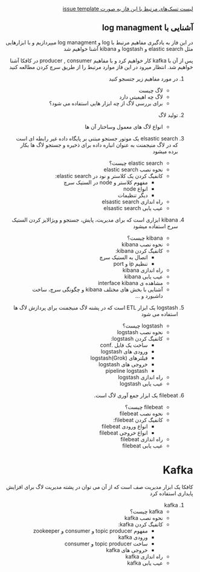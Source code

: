 <div dir="rtl" text-align='right'>

[لیست تسک‌های مرتبط با این فاز به صورت issue template](./issue-Phase03.md)

## آشنایی با log managment
در این فاز به یادگیری مفاهیم مرتبط با log و log managment میپردازیم و با ابزارهایی مثل elastic search  و  logstash  و kibana آشنا خواهیم شد

پس از آن با kafka کار خواهیم کرد  و با مفاهیم producer , consumer  در کافکا آشنا خواهیم شد. انتظار میرود در این فاز موارد مرتبط را از طریق سرچ کردن مطالعه کنید

 1. در مورد مفاهیم زیر جتسجو کنید
    - لاگ چیست
    - لاگ چه اهیمیتی دارد
    - برای بررسی لاگ از چه ابزار هایی استفاده می شود؟


 1. تولید لاگ
    - انواع لاگ های معمول وساختار آن ها

 1. elsastic search
    یک موتور جستجو مبتنی بر پایگاه داده غیر رابطه ای است که در لاگ منیجمنت به عنوان انباره داده برای ذخیره و جستجو لاگ ها بکار برده میشود
    - elastic search چیست؟
    - نحوه نصب elastic search
    - کانفیگ کردن یک کلاستر و نود در elastic search:
        - مفهوم کلاستر و node در الستیک سرچ
        - انواع node
        - دیگر تنظیمات
    - راه اندازی elsastic search
    - عیب یابی elsastic search 
  

 1. kibana
     ابزاری است که برای مدیریت، پایش، جستجو و ویژالایز کردن الستیک سرج استفاده میشود
    - kibana چیست؟
    - نحوه نصب kibana
    - کانفیگ کردن kibana:
        - اتصال به الستیک سرچ
        - تنظیم ip و port
    - راه اندازی kibana
    - عیب یابی kibana
    - مشاهده ی interface kibana
    - آشنایی با بخش های مختلف kibana و چگونگی سرچ، ساخت داشبورد و ...
  


 1. logstash
     یک ابزار ETL است که در پشته لاگ منیجمنت برای پردازش لاگ ها استفاده می شود
    - logstash چیست؟
    - نحوه نصب logstash
    - کانفیگ کردن logstash:
        - ساخت یک فایل .conf
        - ورودی های logstash
        - فیلترهای logstash(Grok)
        - خروجی های logstash
        - pipeline logstash
    - راه اندازی logstash
    - عیب یابی logstash 
   
 1. filebeat
     یک ابزار جمع آوری لاگ است.
    - filebeat چیست؟
    - نحوه نصب filebeat
    - کانفیگ کردن filebeat:
        - انواع ورودی filebeat
        - انواع خروجی filebeat
    - راه اندازی filebeat
    - عیب یابی filebeat

# Kafka

کافکا یک ابزار مدیریت صف است که از آن می توان در پشته مدیریت لاگ برای افزایش پایداری استفاده کرد

 1. kafka
    - kafka چیست؟
    - نحوه نصب kafka
    - کانفیگ کردن kafka:
        - مفهوم topic producer و consumer و zookeeper
        - ورودی kafka
        - ساخت topic producer و consumer
        - خروجی های kafka
    - راه اندازی kafka
    - عیب یابی kafka


